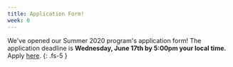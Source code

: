 ```yaml
---
title: Application Form!
week: 0
---
```


We've opened our Summer 2020 program's application form! The application deadline is **Wednesday, June 17th by 5:00pm your local time.** Apply [here](interest).
{: .fs-5 }
